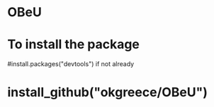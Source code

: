 # OBeU
# To install the package
#install.packages("devtools") if not already
# install_github("okgreece/OBeU")
